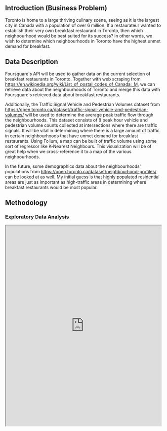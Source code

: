 ## Introduction (Business Problem)
Toronto is home to a large thriving culinary scene, seeing as it is the largest city in Canada with a population of over 6 million. If a restaurateur wanted to establish their very own breakfast restaurant in Toronto, then which neighbourhood would be best suited for its success? In other words, we wish to determine which neighbourhoods in Toronto have the highest unmet demand for breakfast.

## Data Description
Foursquare's API will be used to gather data on the current selection of breakfast restaurants in Toronto. Together with web scraping from <https://en.wikipedia.org/wiki/List_of_postal_codes_of_Canada:_M>, we can retrieve data about the neighbourhoods of Toronto and merge this data with Foursquare's retrieved data about breakfast restaurants. 

Additionally, the Traffic Signal Vehicle and Pedestrian Volumes dataset from <https://open.toronto.ca/dataset/traffic-signal-vehicle-and-pedestrian-volumes/> will be used to determine the average peak traffic flow through the neighbourhoods. This dataset consists of 8 peak hour vehicle and pedestrian volume counts collected at intersections where there are traffic signals. It will be vital in determining where there is a large amount of traffic in certain neighbourhoods that have unmet demand for breakfast restaurants. Using Folium, a map can be built of traffic volume using some sort of regressor like K-Nearest Neighbours. This visualization will be of great help when we cross-reference it to a map of the various neighbourhoods. 

In the future, some demographics data about the neighbourhoods' populations from <https://open.toronto.ca/dataset/neighbourhood-profiles/> can be looked at as well. My initial guess is that highly populated residential areas are just as important as high-traffic areas in determining where breakfast restaurants would be most popular.

## Methodology
### Exploratory Data Analysis

<iframe src="https://github.com/Griffin-Thomas/Applied_Data_Science_Capstone/blob/master/first_map.html" height="650" width="100%"></iframe>